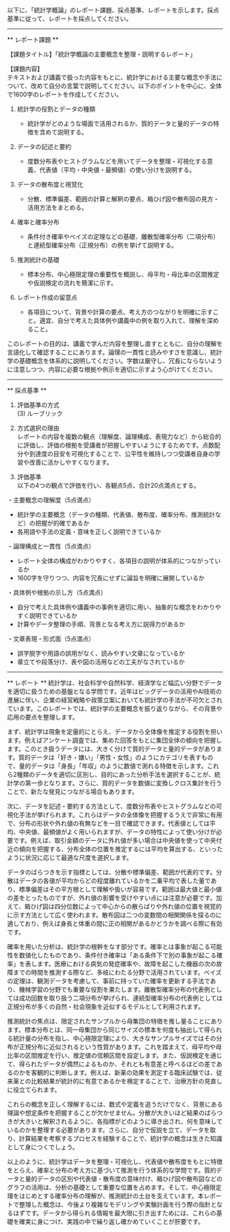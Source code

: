 以下に、「統計学概論」のレポート課題、採点基準、レポートを示します。採点基準に従って、レポートを採点してください。

---------------------------------------
** レポート課題 **

【課題タイトル】「統計学概論の主要概念を整理・説明するレポート」

【課題内容】  
テキストおよび講義で扱った内容をもとに、統計学における主要な概念や手法について、改めて自分の言葉で説明してください。以下のポイントを中心に、全体で1600字のレポートを作成してください。

1. 統計学の役割とデータの種類  
   - 統計学がどのような場面で活用されるか、質的データと量的データの特徴を含めて説明する。  

2. データの記述と要約  
   - 度数分布表やヒストグラムなどを用いてデータを整理・可視化する意義、代表値（平均・中央値・最頻値）の使い分けを説明する。  

3. データの散布度と視覚化  
   - 分散、標準偏差、範囲の計算と解釈の要点、箱ひげ図や散布図の見方・活用方法をまとめる。  

4. 確率と確率分布  
   - 条件付き確率やベイズの定理などの基礎、離散型確率分布（二項分布）と連続型確率分布（正規分布）の例を挙げて説明する。  

5. 推測統計の基礎  
   - 標本分布、中心極限定理の重要性を概説し、母平均・母比率の区間推定や仮説検定の流れを簡潔に示す。  

6. レポート作成の留意点  
   - 各項目について、背景や計算の要点、考え方のつながりを明確に示すこと。適宜、自分で考えた具体例や講義中の例を取り入れて、理解を深めること。  

このレポートの目的は、講義で学んだ内容を整理し直すとともに、自分の理解を言語化して確認することにあります。論理の一貫性と読みやすさを意識し、統計学の基礎概念を体系的に説明してください。字数は厳守し、冗長にならないように注意しつつ、内容に必要な根拠や例示を適切に示すよう心がけてください。

---------------------------------------
** 採点基準 **

1. 評価基準の方式  
(3) ルーブリック

2. 方式選択の理由  
レポートの内容を複数の観点（理解度、論理構成、表現力など）から総合的に評価し、評価の根拠を受講者が把握しやすいようにするためです。点数配分や到達度の目安を可視化することで、公平性を維持しつつ受講者自身の学習や改善に活かしやすくなります。

3. 評価基準  
以下の4つの観点で評価を行い、各観点5点、合計20点満点とする。

・主要概念の理解度（5点満点）  
  - 統計学の主要概念（データの種類、代表値、散布度、確率分布、推測統計など）の把握が的確であるか  
  - 各用語や手法の定義・意味を正しく説明できているか  

・論理構成と一貫性（5点満点）  
  - レポート全体の構成がわかりやすく、各項目の説明が体系的につながっているか  
  - 1600字を守りつつ、内容を冗長にせずに論旨を明確に展開しているか  

・具体例や根拠の示し方（5点満点）  
  - 自分で考えた具体例や講義中の事例を適切に用い、抽象的な概念をわかりやすく説明できているか  
  - 計算やデータ整理の手順、背景となる考え方に説得力があるか  

・文章表現・形式面（5点満点）  
  - 誤字脱字や用語の誤用がなく、読みやすい文章になっているか  
  - 章立てや段落分け、表や図の活用などの工夫がなされているか  

---------------------------------------
** レポート **
統計学は、社会科学や自然科学、経済学など幅広い分野でデータを適切に扱うための基盤となる学問です。近年はビッグデータの活用やAI技術の進展に伴い、企業の経営戦略や政策立案においても統計学の手法が不可欠とされています。このレポートでは、統計学の主要概念を振り返りながら、その背景や応用の要点を整理します。

まず、統計学は現象を定量的にとらえ、データから全体像を推定する役割を担います。例えばアンケート調査では、集めた回答をもとに集団全体の傾向を把握します。このとき扱うデータには、大きく分けて質的データと量的データがあります。質的データは「好き・嫌い」「男性・女性」のようにカテゴリを表すもので、量的データは「身長」「年収」のように数値で測れる特徴を示します。これら2種類のデータを適切に区別し、目的にあった分析手法を選択することが、統計学の第一歩となります。さらに、質的データを数値に変換しクロス集計を行うことで、新たな発見につながる場合もあります。

次に、データを記述・要約する方法として、度数分布表やヒストグラムなどの可視化手法が挙げられます。これらはデータの全体像を把握するうえで非常に有用で、分布の形状や外れ値の有無などを一目で確認できます。代表値としては平均、中央値、最頻値がよく用いられますが、データの特性によって使い分けが必要です。例えば、取引金額のデータに外れ値が多い場合は中央値を使って中央付近の傾向を把握する、分布全体の位置を推定するには平均を算出する、といったように状況に応じて最適な尺度を選択します。

データのばらつきを示す指標としては、分散や標準偏差、範囲が代表的です。分散はデータの各値が平均からどの程度離れているかを二乗平均で表した量であり、標準偏差はその平方根として理解や扱いが容易です。範囲は最大値と最小値の差をとったものですが、外れ値の影響を受けやすい点には注意が必要です。加えて、箱ひげ図は四分位数によって中心からの散らばりや外れ値の位置を視覚的に示す方法として広く使われます。散布図は二つの変数間の相関関係を探るのに適しており、例えば身長と体重の間に正の相関があるかどうかを調べる際に有効です。

確率を用いた分析は、統計学の根幹をなす部分です。確率とは事象が起こる可能性を数値化したものであり、条件付き確率は「ある条件下で別の事象が起こる確率」を表します。医療における病気の発症確率や、故障を起こした機器の次の故障までの時間を推測する際など、多岐にわたる分野で活用されています。ベイズの定理は、観測データを考慮して、事前に持っていた確率を更新する手法であり、機械学習の分野でも重要な役割を果たします。離散型確率分布の代表例としては成功回数を取り扱う二項分布が挙げられ、連続型確率分布の代表例としては正規分布が多くの自然・社会現象を近似するモデルとして利用されます。

推測統計の焦点は、限定されたサンプルから母集団の特徴を推し量ることにあります。標本分布とは、同一母集団から同じサイズの標本を何度も抽出して得られる統計量の分布を指し、中心極限定理により、大きなサンプルサイズではその分布が正規分布に近似されるという性質があります。これを踏まえて、母平均や母比率の区間推定を行い、推定値の信頼区間を設定します。また、仮説検定を通じて、得られたデータが偶然によるものか、それとも有意差と呼べるほどの差であるのかを客観的に判断します。例えば、新薬の効果を測定する臨床試験では、従来薬との比較結果が統計的に有意であるかを検定することで、治療方針の見直しに役立てられます。

これらの概念を正しく理解するには、数式や定義を追うだけでなく、背景にある理論や想定条件を把握することが欠かせません。分散が大きいほど結果のばらつきが大きいと解釈されるように、各指標がどのように導き出され、何を意味しているのかを整理する必要があります。さらに、自分で仮説を立て、データを取り、計算結果を考察するプロセスを経験することで、統計学の概念は生きた知識として身につくでしょう。

以上のように、統計学はデータを整理・可視化し、代表値や散布度をもとに特徴をとらえ、確率と分布の考え方に基づいて推測を行う体系的な学問です。質的データと量的データの区別や代表値・散布度の意味付け、箱ひげ図や散布図などのグラフの活用は、分析の基礎として重要な位置を占めます。そして、中心極限定理をはじめとする確率分布の理解が、推測統計の土台を支えています。本レポートで整理した概念は、今後より複雑なモデリングや実験計画を行う際の指針となるはずです。データから得られる情報を最大限に引き出すためには、これらの基礎を確実に身につけ、実践の中で繰り返し確かめていくことが肝要です。

